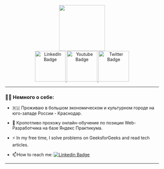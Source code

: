 <div id="header" align="center">
  <img src="https://media1.giphy.com/media/lP8xu5t2DLGG045H8F/giphy.gif" width="150"/>
</div>
<div id="badges" align="center">
  <a href="your-linkedin-URL">
    <img src="https://i.imgur.com/hilolfv.png" alt="LinkedIn Badge" width="100"/>
  </a>
  <a href="your-youtube-URL">
    <img src="https://i.imgur.com/MIAtTtx.png" alt="Youtube Badge" width="100"/>
  </a>
  <a href="your-twitter-URL">
    <img src="https://i.imgur.com/6cG59I1.png" alt="Twitter Badge" width="100"/>
  </a>
</div>

---

### :man_technologist: Немного о себе:

- :ru: Проживаю в большом экономическом и культурном городе на юго-западе России - Краснодар.

- :pencil: Кропотливо прохожу онлайн-обучение по позиции Web-Разработчика на базе Яндекс Практикума.

- :zap: In my free time, I solve problems on GeeksforGeeks and read tech articles.

- :mailbox:How to reach me: [![Linkedin Badge](https://img.shields.io/badge/-kakbar-blue?style=flat&logo=Linkedin&logoColor=white)](your-linkedin-url)

---


